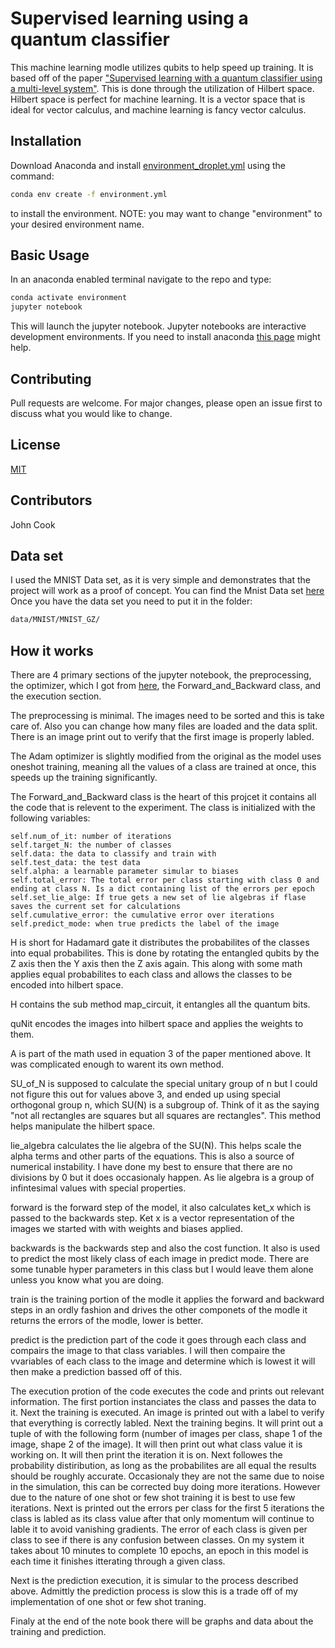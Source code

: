 # Supervised learning using a quantum classifier

This machine learning modle utilizes qubits to help speed up training. It is based off of the paper ["Supervised learning with a quantum classifier using a multi-level system"](https://arxiv.org/pdf/1908.08385.pdf). This is done through the utilization of Hilbert space. Hilbert space is perfect for machine learning. It is a vector space that is ideal for vector calculus, and machine learning is fancy vector calculus.

## Installation

Download Anaconda and install [environment_droplet.yml](https://github.com/JohnCook17/Quantum_Machine_Learning/blob/dev/environment_droplet.yml) using the command:
```bash
conda env create -f environment.yml
```
 to install the environment.
 NOTE: you may want to change "environment" to your desired environment name.


## Basic Usage
In an anaconda enabled terminal navigate to the repo and type:
```bash
conda activate environment
jupyter notebook
```
This will launch the jupyter notebook. Jupyter notebooks are interactive development environments. If you need to install anaconda [this page](https://docs.anaconda.com/anaconda/install/) might help.

## Contributing
Pull requests are welcome. For major changes, please open an issue first to discuss what you would like to change.

## License
[MIT](https://choosealicense.com/licenses/mit/)

## Contributors
John Cook

## Data set
I used the MNIST Data set, as it is very simple and demonstrates that the project will work as a proof of concept. You can find the Mnist Data set [here](http://yann.lecun.com/exdb/mnist/) Once you have the data set you need to put it in the folder:
```bash
data/MNIST/MNIST_GZ/
```

## How it works
There are 4 primary sections of the jupyter notebook, the preprocessing, the optimizer, which I got from [here]( https://towardsdatascience.com/how-to-implement-an-adam-optimizer-from-scratch-76e7b217f1cc), the Forward_and_Backward class, and the execution section. 

The preprocessing is minimal. The images need to be sorted and this is take care of. Also you can change how many files are loaded and the data split. There is an image print out to verify that the first image is properly labled.

The Adam optimizer is slightly modified from the original as the model uses oneshot training, meaning all the values of a class are trained at once, this speeds up the training significantly.

The Forward_and_Backward class is the heart of this projcet it contains all the code that is relevent to the experiment. The class is initialized with the following variables:
```
self.num_of_it: number of iterations
self.target_N: the number of classes
self.data: the data to classify and train with
self.test_data: the test data
self.alpha: a learnable parameter simular to biases
self.total_error: The total error per class starting with class 0 and ending at class N. Is a dict containing list of the errors per epoch
self.set_lie_alge: If true gets a new set of lie algebras if flase saves the current set for calculations
self.cumulative_error: the cumulative error over iterations
self.predict_mode: when true predicts the label of the image
```

H is short for Hadamard gate it distributes the probabilites of the classes into equal probabilites. This is done by rotating the entangled qubits by the Z axis then the Y axis then the Z axis again. This along with some math applies equal probabilites to each class and allows the classes to be encoded into hilbert space.

H contains the sub method map_circuit, it entangles all the quantum bits.

quNit encodes the images into hilbert space and applies the weights to them.

A is part of the math used in equation 3 of the paper mentioned above. It was complicated enough to warent its own method.

SU_of_N is supposed to calculate the special unitary group of n but I could not figure this out for values above 3, and ended up using special orthogonal group n, which SU(N) is a subgroup of. Think of it as the saying "not all rectangles are squares but all squares are rectangles". This method helps manipulate the hilbert space.

lie_algebra calculates the lie algebra of the SU(N). This helps scale the alpha terms and other parts of the equations. This is also a source of numerical instability. I have done my best to ensure that there are no divisions by 0 but it does occasionaly happen. As lie algebra is a group of infintesimal values with special properties.

forward is the forward step of the model, it also calculates ket_x which is passed to the backwards step. Ket x is a vector representation of the images we started with with weights and biases applied.

backwards is the backwards step and also the cost function. It also is used to predict the most likely class of each image in predict mode. There are some tunable hyper parameters in this class but I would leave them alone unless you know what you are doing.

train is the training portion of the modle it applies the forward and backward steps in an ordly fashion and drives the other componets of the modle it returns the errors of the modle, lower is better.

predict is the prediction part of the code it goes through each class and compairs the image to that class variables. I will then compaire the vvariables of each class to the image and determine which is lowest it will then make a prediction bassed off of this.

The execution protion of the code executes the code and prints out relevant information. The first portion instanciates the class and passes the data to it. Next the training is executed. An image is printed out with a label to verify that everything is correctly labled. Next the training begins. It will print out a tuple of with the following form (number of images per class, shape 1 of the image, shape 2 of the image). It will then print out what class value it is working on. It will then print the iteration it is on. Next followes the probability distiribution, as long as the probabilites are all equal the results should be roughly accurate. Occasionaly they are not the same due to noise in the simulation, this can be corrected buy doing more iterations. However due to the nature of one shot or few shot training it is best to use few iterations. Next is printed out the errors per class for the first 5 iterations the class is labled as its class value after that only momentum will continue to lable it to avoid vanishing gradients. The error of each class is given per class to see if there is any confusion between classes. On my system it takes about 10 minutes to complete 10 epochs, an epoch in this model is each time it finishes itterating through a given class.

Next is the prediction execution, it is simular to the process described above. Admittly the prediction process is slow this is a trade off of my implementation of one shot or few shot traning.

Finaly at the end of the note book there will be graphs and data about the training and prediction.
